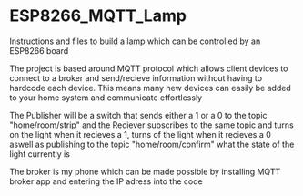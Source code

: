 # ESP8266_MQTT_Lamp
Instructions and files to build a lamp which can be controlled by an ESP8266 board

The project is based around MQTT protocol which allows client devices to connect to a broker and send/recieve information without having to hardcode each device. This means many new devices can easily be added to your home system and communicate effortlessly

The Publisher will be a switch that sends either a 1 or a 0 to the topic "home/room/strip" and the Reciever subscribes to the same topic and turns on the light when it recieves a 1, turns of the light when it recieves a 0 aswell as publishing to the topic "home/room/confirm" what the state of the light currently is

The broker is my phone which can be made possible by installing MQTT broker app and entering the IP adress into the code


